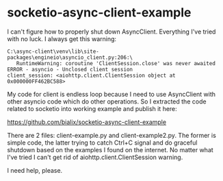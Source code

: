 # socketio-async-client-example

I can't figure how to properly shut down AsyncClient. Everything I've tried with no luck.
I always get this warning:

```
C:\async-client\venv\lib\site-packages\engineio\asyncio_client.py:206:\
   RuntimeWarning: coroutine 'ClientSession.close' was never awaited
ERROR - asyncio - Unclosed client session
client_session: <aiohttp.client.ClientSession object at 0x000000FF462BC588>
```

My code for client is endless loop because I need to use AsyncClient with other asyncio code which do other operations. So I extracted the code related to socketio into working example and publish it here:

https://github.com/bialix/socketio-async-client-example

There are 2 files: client-example.py and client-example2.py. The former is simple code, the latter trying to catch Ctrl+C signal and do graceful shutdown based on the examples I found on the internet. No matter what I've tried I can't get rid of aiohttp.client.ClientSession warning.

I need help, please.

